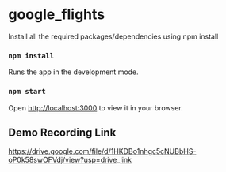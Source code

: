 # google_flights

Install all the required packages/dependencies using npm install

### `npm install`

Runs the app in the development mode.

### `npm start`

Open [http://localhost:3000](http://localhost:3000) to view it in your browser.

## Demo Recording Link

https://drive.google.com/file/d/1HKDBo1nhgc5cNUBbHS-oP0k58swOFVdj/view?usp=drive_link
